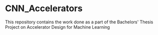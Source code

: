 # CNN_Accelerators
This repository contains the work done as a part of the Bachelors' Thesis Project on Accelerator Design for Machine Learning
